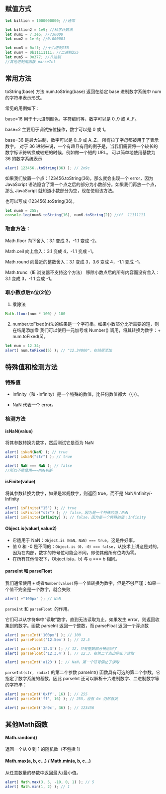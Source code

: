 ## 赋值方式

```js
let billion = 1000000000; //通常

let billion2 = 1e9; //科学计数法
let num1 = 7.3e5; //730000
let num2 = 1e-6; //0.000001

let num3 = 0xff; //十六进制255
let num4 = 0b11111111; //二进制255
let num5 = 0o377; //八进制
//其他进制用函数 parseInt
```

## 常用方法

toString(base)
方法 num.toString(base) 返回在给定 base 进制数字系统中 num 的字符串表示形式。

常见的用例如下：

base=16 用于十六进制颜色，字符编码等，数字可以是 0..9 或 A..F。

base=2 主要用于调试按位操作，数字可以是 0 或 1。

base=36 是最大进制，数字可以是 0..9 或 A..Z。
所有拉丁字母都被用于了表示数字。
对于 36 进制来说，一个有趣且有用的例子是，当我们需要将一个较长的数字标识符转换成较短的时候，例如做一个短的 URL。
可以简单地使用基数为 36 的数字系统表示

```js
alert( 123456..toString(36) ); // 2n9c
```

如果我们放置一个点：123456.toString(36)，那么就会出现一个 error，因为 JavaScript 语法隐含了第一个点之后的部分为小数部分。如果我们再放一个点，那么 JavaScript 就知道小数部分为空，现在使用该方法。

也可以写成 (123456).toString(36)。
```js
let num6 = 255;
console.log(num6.toString(16), num6.toString(2)) //ff  11111111
```
### 取舍方法：

Math.floor
向下舍入：3.1 变成 3，-1.1 变成 -2。

Math.ceil
向上舍入：3.1 变成 4，-1.1 变成 -1。

Math.round
向最近的整数舍入：3.1 变成 3，3.6 变成 4，-1.1 变成 -1。

Math.trunc（IE 浏览器不支持这个方法）
移除小数点后的所有内容而没有舍入：3.1 变成 3，-1.1 变成 -1。

### 取小数点后n位(2位)

1. 乘除法
```js
Math.floor(num * 100) / 100 
```
2. number.toFixed(n)法的结果是一个字符串。如果小数部分比所需要的短，则在结尾添加零
我们可以使用一元加号或 Number() 调用，将其转换为数字：+ num.toFixed(5)。
```js
let num = 12.34;
alert( num.toFixed(5) ); // "12.34000"，在结尾添加
```

## 特殊值和检测方法

### 特殊值

* Infinity（和 -Infinity）是一个特殊的数值，比任何数值都大（小）。

* NaN 代表一个 error。

### 检测方法

#### isNaN(value) 

将其参数转换为数字，然后测试它是否为 NaN

```js
alert( isNaN(NaN) ); // true
alert( isNaN("str") ); // true

alert( NaN === NaN ); // false
//所以不能使用===NaN判断
```

#### isFinite(value) 

将其参数转换为数字，如果是常规数字，则返回 true，而不是 NaN/Infinity/-Infinity

```js
alert( isFinite("15") ); // true
alert( isFinite("str") ); // false，因为是一个特殊的值：NaN
alert( isFinite(Infinity) ); // false，因为是一个特殊的值：Infinity
```

#### Object.is(value1,value2)

* 它适用于 NaN：`Object.is（NaN，NaN）=== true`，这是件好事。
* 值 0 和 -0 是不同的：`Object.is（0，-0）=== false`，从技术上讲这是对的，因为在内部，数字的符号位可能会不同，即使其他所有位均为零。
* 在所有其他情况下，Object.is(a，b) 与 a === b 相同。

#### parseInt 和 parseFloat
我们通常使用 `+` 或者`Number(value)`将一个值转换为数字，但是不够严谨：如果一个值不完全是一个数字，就会失败

```js
alert( +"100px" ); // NaN
```

 `parseInt` 和 `parseFloat `的作用。

它们可以从字符串中“读取”数字，直到无法读取为止。如果发生 error，则返回收集到的数字。函数 parseInt 返回一个整数，而 parseFloat 返回一个浮点数

```js
alert( parseInt('100px') ); // 100
alert( parseFloat('12.5em') ); // 12.5

alert( parseInt('12.3') ); // 12，只有整数部分被返回了
alert( parseFloat('12.3.4') ); // 12.3，在第二个点出停止了读取

alert( parseInt('a123') ); // NaN，第一个符号停止了读取
```

`parseInt(str, radix)` 的第二个参数
parseInt() 函数具有可选的第二个参数。它指定了数字系统的基数，因此 parseInt 还可以解析十六进制数字、二进制数字等的字符串：

```js
alert( parseInt('0xff', 16) ); // 255
alert( parseInt('ff', 16) ); // 255，没有 0x 仍然有效

alert( parseInt('2n9c', 36) ); // 123456
```

## 其他Math函数

#### Math.random()

返回一个从 0 到 1 的随机数（不包括 1）

#### Math.max(a, b, c...) / Math.min(a, b, c...)

从任意数量的参数中返回最大/最小值。

```js
alert( Math.max(3, 5, -10, 0, 1) ); // 5
alert( Math.min(1, 2) ); // 1
```